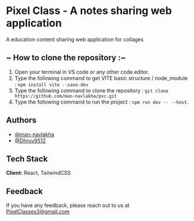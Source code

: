 # Pixel Class - A notes sharing web application

A education content sharing web application for collages


 ## ~ How to clone the repository :~
 1. Open your terminal in VS code or any other code editor.
 2. Type the following command to get VITE basic structure / node_module : `npm install vite --save-dev`
 3. Type the following command to clone the repository : `git clone https://github.com/man-navlakha/pxc.git`
 4. Type the following command to run the project : `npm run dev -- --host`.


## Authors

- [@man-navlakha](https://www.github.com/man-navlakha)
- [@Dhruv9512](https://www.github.com/Dhruv9512)

## Tech Stack

**Client:** React, TailwindCSS


## Feedback

If you have any feedback, please reach out to us at PixelClasses3@gmail.com